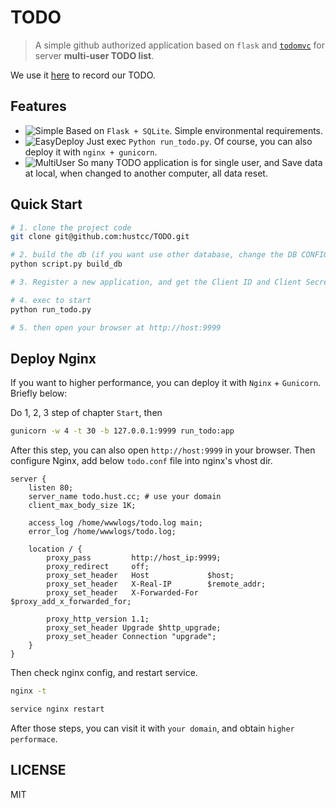 # TODO

> A simple github authorized application based on `flask` and [`todomvc`](https://github.com/tastejs/todomvc/tree/master/examples) for server **multi-user TODO list**.

We use it [here](http://to) to record our TODO.

## Features

 - ![Simple](http://shields.hust.cc/TODO-Simple-orange.svg) Based on `Flask + SQLite`. Simple environmental requirements.
 - ![EasyDeploy](http://shields.hust.cc/TODO-EasyDeploy-blue.svg) Just exec `Python run_todo.py`. Of course, you can also deploy it with `nginx + gunicorn`.
 - ![MultiUser](http://shields.hust.cc/TODO-MultiUser-green.svg) So many TODO application is for single user, and Save data at local, when changed to another computer, all data reset.


## Quick Start

```sh
# 1. clone the project code
git clone git@github.com:hustcc/TODO.git

# 2. build the db (if you want use other database, change the DB CONFIG)
python script.py build_db

# 3. Register a new application, and get the Client ID and Client Secret, copy them to CONFIG file.

# 4. exec to start
python run_todo.py

# 5. then open your browser at http://host:9999 
```


## Deploy Nginx

If you want to higher performance, you can deploy it with `Nginx` + `Gunicorn`. Briefly below:

Do 1, 2, 3 step of chapter `Start`, then

```sh
gunicorn -w 4 -t 30 -b 127.0.0.1:9999 run_todo:app
```

After this step, you can also open `http://host:9999` in your browser. Then configure Nginx, add below `todo.conf` file into nginx's vhost dir.

```
server {
    listen 80;
    server_name todo.hust.cc; # use your domain
    client_max_body_size 1K;
    
    access_log /home/wwwlogs/todo.log main;
    error_log /home/wwwlogs/todo.log;

    location / {
        proxy_pass         http://host_ip:9999;
        proxy_redirect     off;
        proxy_set_header   Host             $host;
        proxy_set_header   X-Real-IP        $remote_addr;
        proxy_set_header   X-Forwarded-For  $proxy_add_x_forwarded_for;

        proxy_http_version 1.1;
        proxy_set_header Upgrade $http_upgrade;
        proxy_set_header Connection "upgrade";
    }
}
```

Then check nginx config, and restart service.

```sh
nginx -t

service nginx restart
```

After those steps, you can visit it with `your domain`, and obtain `higher performace`.


## LICENSE

MIT